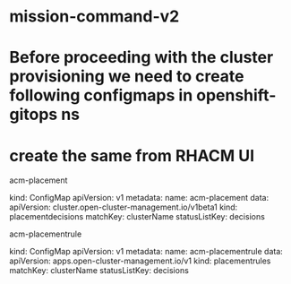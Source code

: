 # mission-command-v2

# Before proceeding with the cluster provisioning we need to create following configmaps in openshift-gitops ns

# create the same from RHACM UI


acm-placement

kind: ConfigMap
apiVersion: v1
metadata:
  name: acm-placement
data:
  apiVersion: cluster.open-cluster-management.io/v1beta1
  kind: placementdecisions
  matchKey: clusterName
  statusListKey: decisions


acm-placementrule

kind: ConfigMap
apiVersion: v1
metadata:
  name: acm-placementrule
data:
  apiVersion: apps.open-cluster-management.io/v1
  kind: placementrules
  matchKey: clusterName
  statusListKey: decisions
